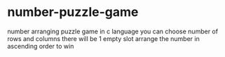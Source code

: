 # number-puzzle-game
number arranging puzzle game in c language
you can choose number of rows and columns 
there will be 1 empty slot
arrange the number in ascending order to win

